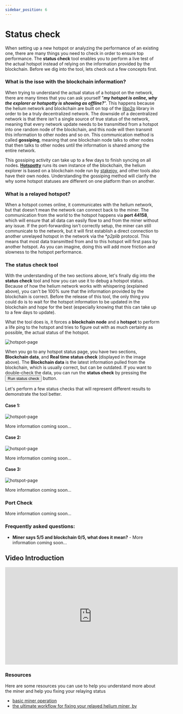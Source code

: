 ```yaml
---
sidebar_position: 6
---
```


# Status check

When setting up a new hotspot or analyzing the performance of an existing one, there are many things you need to check in order to ensure top performance. The **status check** tool enables you to perform a live test of the actual hotspot instead of relying on the information provided by the blockchain. Before we dig into the tool, lets check out a few concepts first.

### What is the isse with the blockchain information?

When trying to understand the actual status of a hotspot on the network, there are many times that you can ask yourself "***my hotspot is online, why the explorer or hotspotty is showing as offline?***". This happens because the helium network and blockchain are built on top of the  [libp2p](https://libp2p.io/) library in order to be a truly decentralized network. The downside of a decentralized network is that there isn't a single source of true status of the network, meaning that every network update needs to be transmitted from a hotspot into one random node of the blockchain, and this node will then transmit this information to other nodes and so on. This communication method is called **gossiping**, meaning that one blockchain node talks to other nodes that then talks to other nodes until the information is shared among the entire network.

This gossiping activity can take up to a few days to finish syncing on all nodes. **[Hotspotty](https://hotspotty.net)** runs its own instance of the blockchain, the helium explorer is based on a blockchain node run by [stakejoy](https://stakejoy.com/), and other tools also have their own nodes. Understanding the gossiping method will clarify the why some hotspot statuses are different on one platform than on another.

### What is a relayed hotspot?

When a hotspot comes online, it communicates with the helium network, but that doesn't mean the network can connect back to the miner. The communication from the world to the hotspot happens via **port 44158**, which will ensure that all data can easily flow to and from the miner without any issue. If the port-forwarding isn't correctly setup, the miner can still communicate to the network, but it will first establish a direct connection to another unrelayed hotspot in the network via the **p2plib* protocol. This means that most data transmitted from and to this hotspot will first pass by another hotspot. As you can imagine, doing this will add more friction and slowness to the hotspot performance.


### The status check tool

With the understanding of the two sections above, let's finally dig into the **status check** tool and how you can use it to debug a hotspot status. Because of how the helium network works with whispering (explained above), you can't be 100% sure that the information provided by the blockchain is correct. Before the release of this tool, the only thing you could do is to wait for the hotspot information to be updated in the blockchain and hope for the best (especially knowing that this can take up to a few days to update).

What the tool does is, it forces a **blockchain node** and a **hotspot** to perform a life ping to the hotspot and tries to figure out with as much certainty as possible, the actual status of the hotspot.

![hotspot-page](/img/expand-the-network/status-check-01.png)

When you go to any hotspot status page, you have two sections, **Blockchain data**, and **Real time status check** (displayed in the image above). The **Blockchain data** is the latest information pulled from the blockchain, which is usually correct, but can be outdated. If you want to double-check the data, you can run the **status check** by pressing the <button class="hotspotty-button">Run status check</button> button. 

Let's perform a few status checks that will represent different results to demonstrate the tool better.

#### Case 1:
![hotspot-page](/img/expand-the-network/status-check-02.png)

More information coming soon...

#### Case 2:
![hotspot-page](/img/expand-the-network/status-check-04.png)

More information coming soon...

#### Case 3:
![hotspot-page](/img/expand-the-network/status-check-03.png)

More information coming soon...

### Port Check

More information coming soon...

### Frequently asked questions:
* **Miner says 5/5 and blockchain 0/5, what does it mean?** - More information coming soon...

## Video Introduction

<div class="videoWrapper">
    <iframe width="560" height="315" src="https://www.youtube.com/embed/0ETAK0Osz2Q" title="YouTube video player" frameborder="0" allow="accelerometer; autoplay; clipboard-write; encrypted-media; gyroscope; picture-in-picture" allowfullscreen></iframe>
</div>

### Resources

Here are some resources you can use to help you understand more about the miner and help you fixing your relaying status

* [basic miner operation](https://docs.helium.com/mine-hnt/full-hotspots/become-a-maker/basic-miner-operation/)
* [the ultimate workflow for fixing your relayed helium miner, by ](https://gristleking.com/the-ultimate-workflow-for-fixing-your-relayed-helium-miner/)
